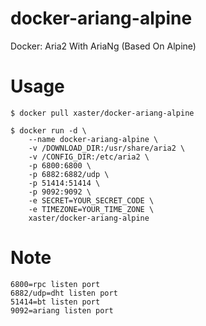 # docker-ariang-alpine
Docker: Aria2 With AriaNg (Based On Alpine)

# Usage
```
$ docker pull xaster/docker-ariang-alpine

$ docker run -d \
    --name docker-ariang-alpine \
    -v /DOWNLOAD_DIR:/usr/share/aria2 \
    -v /CONFIG_DIR:/etc/aria2 \
    -p 6800:6800 \
    -p 6882:6882/udp \
    -p 51414:51414 \
    -p 9092:9092 \
    -e SECRET=YOUR_SECRET_CODE \
    -e TIMEZONE=YOUR_TIME_ZONE \
    xaster/docker-ariang-alpine
```

# Note
```
6800=rpc listen port
6882/udp=dht listen port
51414=bt listen port
9092=ariang listen port
```
